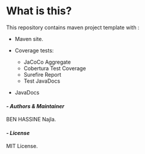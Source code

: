 # What is this?  
This repository contains maven project template with :

- Maven site.
- Coverage tests:
	* JaCoCo Aggregate
	* Cobertura Test Coverage
	* Surefire Report
	* Test JavaDocs

- JavaDocs


#### _- Authors & Maintainer_

BEN HASSINE Najla.



#### _- License_

MIT License.
